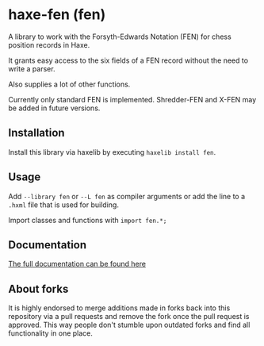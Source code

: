 # haxe-fen (fen)

A library to work with the Forsyth-Edwards Notation (FEN) for chess position records in Haxe.

It grants easy access to the six fields of a FEN record without the need to write a parser.

Also supplies a lot of other functions.

Currently only standard FEN is implemented. Shredder-FEN and X-FEN may be added in future versions.

## Installation

Install this library via haxelib by executing `haxelib install fen`.

## Usage

Add `--library fen` or `--L fen` as compiler arguments or add the line to a `.hxml` file that is used for building.

Import classes and functions with `import fen.*;`

## Documentation

[The full documentation can be found here](https://www.nwawsoft.com/haxe-fen/pages/fen/index.html)

## About forks

It is highly endorsed to merge additions made in forks back into this repository via a pull requests and remove the fork once the pull request is approved. This way people don't stumble upon outdated forks and find all functionality in one place.
